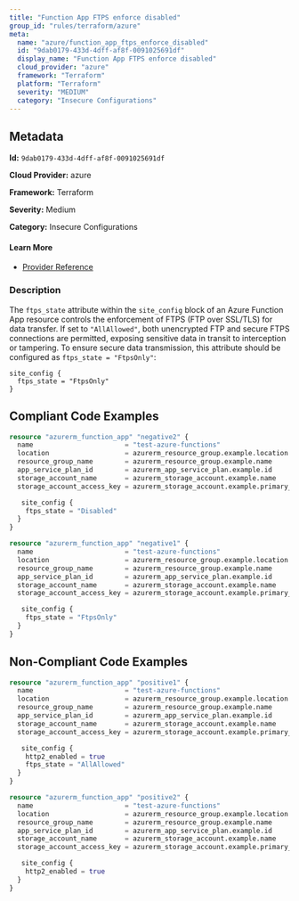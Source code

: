 ```yaml
---
title: "Function App FTPS enforce disabled"
group_id: "rules/terraform/azure"
meta:
  name: "azure/function_app_ftps_enforce_disabled"
  id: "9dab0179-433d-4dff-af8f-0091025691df"
  display_name: "Function App FTPS enforce disabled"
  cloud_provider: "azure"
  framework: "Terraform"
  platform: "Terraform"
  severity: "MEDIUM"
  category: "Insecure Configurations"
---
```

## Metadata

**Id:** `9dab0179-433d-4dff-af8f-0091025691df`

**Cloud Provider:** azure

**Framework:** Terraform

**Severity:** Medium

**Category:** Insecure Configurations

#### Learn More

 - [Provider Reference](https://registry.terraform.io/providers/hashicorp/azurerm/latest/docs/resources/function_app#ftps_state)

### Description

 The `ftps_state` attribute within the `site_config` block of an Azure Function App resource controls the enforcement of FTPS (FTP over SSL/TLS) for data transfer. If set to `"AllAllowed"`, both unencrypted FTP and secure FTPS connections are permitted, exposing sensitive data in transit to interception or tampering. To ensure secure data transmission, this attribute should be configured as `ftps_state = "FtpsOnly"`:

```
site_config {
  ftps_state = "FtpsOnly"
}
```


## Compliant Code Examples
```terraform
resource "azurerm_function_app" "negative2" {
  name                       = "test-azure-functions"
  location                   = azurerm_resource_group.example.location
  resource_group_name        = azurerm_resource_group.example.name
  app_service_plan_id        = azurerm_app_service_plan.example.id
  storage_account_name       = azurerm_storage_account.example.name
  storage_account_access_key = azurerm_storage_account.example.primary_access_key

   site_config {
    ftps_state = "Disabled"
  }
}

```

```terraform
resource "azurerm_function_app" "negative1" {
  name                       = "test-azure-functions"
  location                   = azurerm_resource_group.example.location
  resource_group_name        = azurerm_resource_group.example.name
  app_service_plan_id        = azurerm_app_service_plan.example.id
  storage_account_name       = azurerm_storage_account.example.name
  storage_account_access_key = azurerm_storage_account.example.primary_access_key

   site_config {
    ftps_state = "FtpsOnly"
  }
}

```
## Non-Compliant Code Examples
```terraform
resource "azurerm_function_app" "positive1" {
  name                       = "test-azure-functions"
  location                   = azurerm_resource_group.example.location
  resource_group_name        = azurerm_resource_group.example.name
  app_service_plan_id        = azurerm_app_service_plan.example.id
  storage_account_name       = azurerm_storage_account.example.name
  storage_account_access_key = azurerm_storage_account.example.primary_access_key

   site_config {
    http2_enabled = true
    ftps_state = "AllAllowed"
  }
}

```

```terraform
resource "azurerm_function_app" "positive2" {
  name                       = "test-azure-functions"
  location                   = azurerm_resource_group.example.location
  resource_group_name        = azurerm_resource_group.example.name
  app_service_plan_id        = azurerm_app_service_plan.example.id
  storage_account_name       = azurerm_storage_account.example.name
  storage_account_access_key = azurerm_storage_account.example.primary_access_key

   site_config {
    http2_enabled = true
  }
}

```